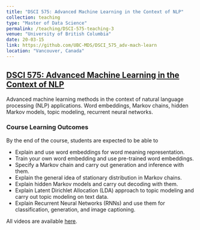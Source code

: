 ```yaml
---
title: "DSCI 575: Advanced Machine Learning in the Context of NLP"
collection: teaching
type: "Master of Data Science"
permalink: /teaching/DSCI-575-teaching-3
venue: "University of British Columbia"
date: 20-03-15
link: https://github.com/UBC-MDS/DSCI_575_adv-mach-learn
location: "Vancouver, Canada"
---
```


## [DSCI 575: Advanced Machine Learning in the Context of NLP](https://github.com/UBC-MDS/DSCI_575_adv-mach-learn)

Advanced machine learning methods in the context of natural language processing (NLP) applications. Word embeddings, Markov chains, hidden Markov models, topic modeling, recurrent neural networks.

### Course Learning Outcomes    

By the end of the course, students are expected to be able to
- Explain and use word embeddings for word meaning representation. 
- Train your own word embedding and use pre-trained word embeddings. 
- Specify a Markov chain and carry out generation and inference with them. 
- Explain the general idea of stationary distribution in Markov chains.
- Explain hidden Markov models and carry out decoding with them. 
- Explain Latent Dirichlet Allocation (LDA) approach to topic modeling and carry out topic modeling on text data. 
- Explain Recurrent Neural Networks (RNNs) and use them for classification, generation, and image captioning.  

All videos are available [here](https://drive.google.com/drive/folders/1nMzTI-dNgkuitmqlHcndZ88zHeQhKel3).